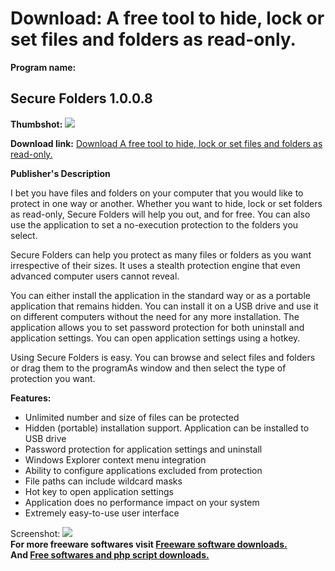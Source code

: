 # Download: A free tool to hide, lock or set files and folders as read-only.

**Program name:**

## Secure Folders 1.0.0.8

  
**Thumbshot:** ![](http://www.freewarefiles.com/screenshot/secure_folders.jpg)   
  
**Download link:** [Download A free tool to hide, lock or set files and folders as read-only.](http://freesoftwares.boysofts.com/Secure-Folders_program_96540.html)  
  


**Publisher's Description**  
  


I bet you have files and folders on your computer that you would like to protect in one way or another. Whether you want to hide, lock or set folders as read-only, Secure Folders will help you out, and for free. You can also use the application to set a no-execution protection to the folders you select. 

Secure Folders can help you protect as many files or folders as you want irrespective of their sizes. It uses a stealth protection engine that even advanced computer users cannot reveal.

You can either install the application in the standard way or as a portable application that remains hidden. You can install it on a USB drive and use it on different computers without the need for any more installation. The application allows you to set password protection for both uninstall and application settings. You can open application settings using a hotkey.

Using Secure Folders is easy. You can browse and select files and folders or drag them to the programAs window and then select the type of protection you want. 

**Features:**

  * Unlimited number and size of files can be protected 
  * Hidden (portable) installation support. Application can be installed to USB drive 
  * Password protection for application settings and uninstall 
  * Windows Explorer context menu integration 
  * Ability to configure applications excluded from protection 
  * File paths can include wildcard masks 
  * Hot key to open application settings 
  * Application does no performance impact on your system 
  * Extremely easy-to-use user interface 

  
  
Screenshot: ![](http://www.freewarefiles.com/screenshot/secure_folders.jpg)   
**For more freeware softwares visit [Freeware software downloads.](http://freesoftwares.boysofts.com/)**   
**And [Free softwares and php script downloads.](http://www.boysofts.com/)**
